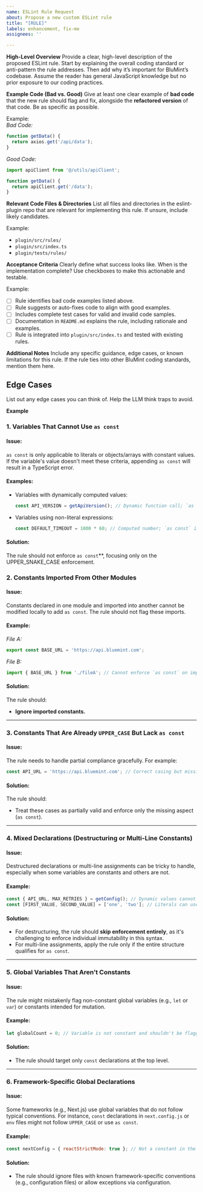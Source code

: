 ```yaml
---
name: ESLint Rule Request
about: Propose a new custom ESLint rule
title: "[RULE]"
labels: enhancement, fix-me
assignees: ''

---
```


**High-Level Overview**
Provide a clear, high-level description of the proposed ESLint rule. Start by explaining the overall coding standard or anti-pattern the rule addresses. Then add why it’s important for BluMint’s codebase. Assume the reader has general JavaScript knowledge but no prior exposure to our coding practices.

**Example Code (Bad vs. Good)**
Give at least one clear example of **bad code** that the new rule should flag and fix, alongside the **refactored version** of that code. Be as specific as possible.

Example:  
_Bad Code:_  
```javascript
function getData() {
  return axios.get('/api/data');
}
```

_Good Code:_  
```javascript
import apiClient from '@/utils/apiClient';

function getData() {
  return apiClient.get('/data');
}
```

**Relevant Code Files & Directories**
List all files and directories in the eslint-plugin repo that are relevant for implementing this rule. If unsure, include likely candidates.

Example:
- `plugin/src/rules/`  
- `plugin/src/index.ts`  
- `plugin/tests/rules/`

**Acceptance Criteria**
Clearly define what success looks like. When is the implementation complete? Use checkboxes to make this actionable and testable.

Example:
- [ ] Rule identifies bad code examples listed above.
- [ ] Rule suggests or auto-fixes code to align with good examples.
- [ ] Includes complete test cases for valid and invalid code samples.
- [ ] Documentation in `README.md` explains the rule, including rationale and examples.
- [ ] Rule is integrated into `plugin/src/index.ts` and tested with existing rules.

**Additional Notes**
Include any specific guidance, edge cases, or known limitations for this rule. If the rule ties into other BluMint coding standards, mention them here.


## **Edge Cases**
List out any edge cases you can think of. Help the LLM think traps to avoid.

**Example**
### **1. Variables That Cannot Use `as const`**
#### Issue:
`as const` is only applicable to literals or objects/arrays with constant values. If the variable's value doesn't meet these criteria, appending `as const` will result in a TypeScript error.

#### Examples:
- Variables with dynamically computed values:
  ```javascript
  const API_VERSION = getApiVersion(); // Dynamic function call; `as const` cannot be added.
  ```
- Variables using non-literal expressions:
  ```javascript
  const DEFAULT_TIMEOUT = 1000 * 60; // Computed number; `as const` is invalid here.
  ```

#### Solution:
The rule should not enforce `as const`**, focusing only on the UPPER_SNAKE_CASE enforcement.

### **2. Constants Imported From Other Modules**
#### Issue:
Constants declared in one module and imported into another cannot be modified locally to add `as const`. The rule should not flag these imports.

#### Example:
_File A:_
```javascript
export const BASE_URL = 'https://api.bluemint.com';
```
_File B:_
```javascript
import { BASE_URL } from './fileA'; // Cannot enforce `as const` on imports.
```

#### Solution:
The rule should:
- **Ignore imported constants.**

---

### **3. Constants That Are Already `UPPER_CASE` But Lack `as const`**
#### Issue:
The rule needs to handle partial compliance gracefully. For example:
```javascript
const API_URL = 'https://api.bluemint.com'; // Correct casing but missing `as const`.
```

#### Solution:
The rule should:
- Treat these cases as partially valid and enforce only the missing aspect (`as const`).

---

### **4. Mixed Declarations (Destructuring or Multi-Line Constants)**
#### Issue:
Destructured declarations or multi-line assignments can be tricky to handle, especially when some variables are constants and others are not.

#### Example:
```javascript
const { API_URL, MAX_RETRIES } = getConfig(); // Dynamic values cannot use `as const`.
const [FIRST_VALUE, SECOND_VALUE] = ['one', 'two']; // Literals can use `as const`.
```

#### Solution:
- For destructuring, the rule should **skip enforcement entirely**, as it's challenging to enforce individual immutability in this syntax.
- For multi-line assignments, apply the rule only if the entire structure qualifies for `as const`.

---

### **5. Global Variables That Aren’t Constants**
#### Issue:
The rule might mistakenly flag non-constant global variables (e.g., `let` or `var`) or constants intended for mutation.

#### Example:
```javascript
let globalCount = 0; // Variable is not constant and shouldn't be flagged.
```

#### Solution:
- The rule should target only `const` declarations at the top level.

---

### **6. Framework-Specific Global Declarations**
#### Issue:
Some frameworks (e.g., Next.js) use global variables that do not follow typical conventions. For instance, `const` declarations in `next.config.js` or `env` files might not follow `UPPER_CASE` or use `as const`.

#### Example:
```javascript
const nextConfig = { reactStrictMode: true }; // Not a constant in the usual sense.
```

#### Solution:
- The rule should ignore files with known framework-specific conventions (e.g., configuration files) or allow exceptions via configuration.
